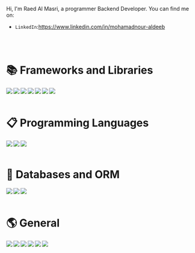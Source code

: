 Hi, I'm Raed Al Masri, a programmer Backend Developer. You can find me on:

-   `LinkedIn`:https://www.linkedin.com/in/mohamadnour-aldeeb

<br/>
<br/>


# 📚 Frameworks and Libraries

<img align="left" src="https://img.shields.io/badge/node.js-6DA55F?style=for-the-badge&logo=node.js&logoColor=white"/>
<img align="left" src="https://img.shields.io/badge/express.js-%23404d59.svg?style=for-the-badge&logo=express&logoColor=%2361DAFB"/>
<img align="left" src="https://img.shields.io/badge/nestjs-%23E0234E.svg?style=for-the-badge&logo=nestjs&logoColor=white"/>
<img align="left" src="https://img.shields.io/badge/-jest-%23C21325?style=for-the-badge&logo=jest&logoColor=white"/>  
<img align="left" src="https://img.shields.io/badge/Socket.io-black?style=for-the-badge&logo=socket.io&badgeColor=010101"/> 
<img align="left" src="https://img.shields.io/badge/nextjs-black?style=for-the-badge&logo=next.js&badgeColor=010101"/>

<img align="left" src="https://img.shields.io/badge/Cron-Job-chartreuse.svg?style=for-the-badge&logo=Cron-Job&logoColor=white"/>
<br/>
<br/>


# 📋 Programming Languages

<img align="left" src="https://img.shields.io/badge/javascript-%23323330.svg?style=for-the-badge&logo=javascript&logoColor=%23F7DF1E"/>
<img align="left" src="https://img.shields.io/badge/typescript-%23007ACC.svg?style=for-the-badge&logo=typescript&logoColor=white"/> 
<img align="left" src="https://img.shields.io/badge/c%23-%23239120.svg?style=for-the-badge&logo=c-sharp&logoColor=white"/>

<br/>
<br/>

# 💾 Databases and ORM

<img align="left" src="https://img.shields.io/badge/Sequelize-black?style=for-the-badge&logo=Sequelize&logoColor=blue"/>
<img align="left" src="https://img.shields.io/badge/redis-%23DD0031.svg?style=for-the-badge&logo=redis&logoColor=white"/> 
<img align="left" src="https://img.shields.io/badge/MongoDB-%234ea94b.svg?style=for-the-badge&logo=mongodb&logoColor=white"/>
 
<br/>
<br/>


# 🌎 General

<img align="left" src="https://img.shields.io/badge/OOP-black?style=for-the-badge&logo=OOP&logoColor=blue"/>
<img align="left" src="https://img.shields.io/badge/Git-%23DD0031.svg?style=for-the-badge&logo=Git&logoColor=white"/> 
<img align="left" src="https://img.shields.io/badge/Debugging-%234ea94b.svg?style=for-the-badge&logo=Debugging&logoColor=white"/>
<img align="left" src="https://img.shields.io/badge/Clean code-blue.svg?style=for-the-badge&logo=CleanCode&logoColor=white"/>
<img align="left" src="https://img.shields.io/badge/Problem solving-brown.svg?style=for-the-badge&logo=ProblemSolving&logoColor=white"/>
<img align="left" src="https://img.shields.io/badge/JWT-black.svg?style=for-the-badge&logo=JWT&logoColor=white"/>




